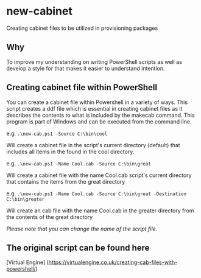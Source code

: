 # new-cabinet

Creating cabinet files to be utilized in provisioning packages

## Why 

To improve my understanding on writing PowerShell scripts as well as develop a style for that makes it easier to understand intention.

## Creating cabinet file within PowerShell

You can create a cabinet file within Powershell in a variety of ways. This script creates a ddf file which is essential in creating cabinet files as it describes the contents to what is included by the makecab command. This program is part of Windows and can be executed from the command line. 

e.g. `.\new-cab.ps1 -Source C:\bin\cool`

Will create a cabinet file in the script's current directory (default) that includes all items in the found in the cool directory. 

e.g. `.\new-cab.ps1 -Name Cool.cab -Source C:\bin\great`

Will create a cabinet file with the name Cool.cab script's current directory that contains the items from the great directory

e.g. `.\new-cab.ps1 -Name Cool.cab -Source C:\bin\great -Destination C:\bin\greater`

Will create an cab file with the name Cool.cab in the greater directory from the contents of the great directory

*Please note that you can change the name of the script file.*

## The original script can be found here 

[Virtual Engine] (https://virtualengine.co.uk/creating-cab-files-with-powershell/)
